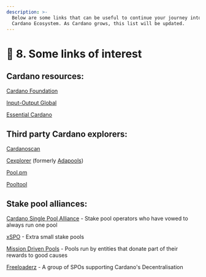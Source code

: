 ```yaml
---
description: >-
  Below are some links that can be useful to continue your journey into the
  Cardano Ecosystem. As Cardano grows, this list will be updated.
---
```


# 🎯 8. Some links of interest

## Cardano resources:

[Cardano Foundation](https://cardano.org)

[Input-Output Global ](https://iohk.io)

[Essential Cardano](https://www.essentialcardano.io/)&#x20;

## Third party Cardano explorers:

[Cardanoscan](https://cardanoscan.io/)

[Cexplorer](https://cexplorer.io/) (formerly [Adapools](https://adapools.org))

[Pool.pm](https://pool.pm/)

[Pooltool](https://pooltool.io)

## Stake pool alliances:

[Cardano Single Pool Alliance](https://singlepoolalliance.net/index.html) - Stake pool operators who have vowed to always run one pool&#x20;

[xSPO](https://www.xspo-alliance.org/) - Extra small stake pools

[Mission Driven Pools](https://www.missiondrivenpools.org/) - Pools run by entities that donate part of their rewards to good causes

[Freeloaderz](https://www.freeloaderz.io/) - A group of SPOs supporting Cardano's Decentralisation&#x20;
